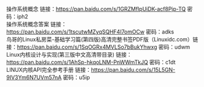 操作系统概念        链接：https://pan.baidu.com/s/1GRZMfIpUiDK-acf8Pjp-TQ 密码：iph2</br>
操作系统概念答案  链接：https://pan.baidu.com/s/1tscutwMZyqSQHF4I7omOCw 密码：adks</br>
鸟哥的Linux私房菜-基础学习篇(第四版)高清完整书签PDF版（Linuxidc.com）链接：https://pan.baidu.com/s/1SqOGRx4MVLSo7bBukYhwxg 密码：udwm</br>
Linux内核设计与实现(第三版中文高清带目录) 链接：https://pan.baidu.com/s/1AhSp-hkqoLNM-PnWWmTkJQ 密码：c1dt</br>
LINUX内核API完全参考手册 链接：https://pan.baidu.com/s/15L5GN-9IV3Ym6N7UVm57nA 密码：u5ip
